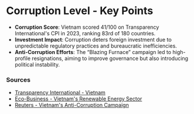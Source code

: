 
# Corruption Level - Key Points

- **Corruption Score**: Vietnam scored 41/100 on Transparency International's CPI in 2023, ranking 83rd of 180 countries.
- **Investment Impact**: Corruption deters foreign investment due to unpredictable regulatory practices and bureaucratic inefficiencies.
- **Anti-Corruption Efforts**: The “Blazing Furnace” campaign led to high-profile resignations, aiming to improve governance but also introducing political instability.

### Sources
- [Transparency International - Vietnam](https://www.transparency.org/en/countries/vietnam)
- [Eco-Business - Vietnam's Renewable Energy Sector](https://www.eco-business.com/news/vietnam-once-regional-renewables-beacon-loses-shine-to-neighbours/)
- [Reuters - Vietnam's Anti-Corruption Campaign](https://www.reuters.com/world/asia-pacific/how-has-communist-run-vietnams-graft-campaign-shaken-up-its-politics-2024-08-26/)
